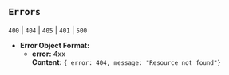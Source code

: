 **`Errors`**
----

`400` | `404` | `405` | `401` | `500` 

* **Error Object Format:**
  * **error:** 4xx <br />
    **Content:** `{ error: 404, message: "Resource not found"}`
